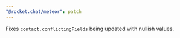 ```yaml
---
"@rocket.chat/meteor": patch
---
```


Fixes `contact.conflictingFields` being updated with nullish values.
